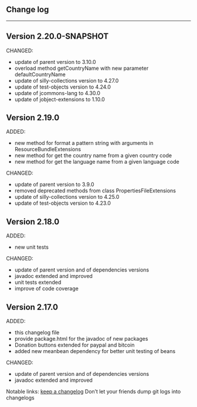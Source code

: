 ## Change log
----------------------

Version 2.20.0-SNAPSHOT
-------------

CHANGED:

- update of parent version to 3.10.0
- overload method getCountryName with new parameter defaultCountryName
- update of silly-collections version to 4.27.0
- update of test-objects version to 4.24.0
- update of jcommons-lang to 4.30.0
- update of jobject-extensions to 1.10.0

Version 2.19.0
-------------

ADDED:
 
- new method for format a pattern string with arguments in ResourceBundleExtensions
- new method for get the country name from a given country code
- new method for get the language name from a given language code

CHANGED:

- update of parent version to 3.9.0
- removed deprecated methods from class PropertiesFileExtensions
- update of silly-collections version to 4.25.0
- update of test-objects version to 4.23.0

Version 2.18.0
-------------

ADDED:
 
- new unit tests 

CHANGED:

- update of parent version and of dependencies versions
- javadoc extended and improved
- unit tests extended 
- improve of code coverage

Version 2.17.0
-------------

ADDED:
 
- this changelog file
- provide package.html for the javadoc of new packages
- Donation buttons extended for paypal and bitcoin
- added new meanbean dependency for better unit testing of beans

CHANGED:

- update of parent version and of dependencies versions
- javadoc extended and improved

Notable links:
[keep a changelog](http://keepachangelog.com/en/1.0.0/) Don’t let your friends dump git logs into changelogs
